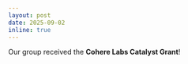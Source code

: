 ```yaml
---
layout: post
date: 2025-09-02
inline: true
---
```


Our group received the **Cohere Labs Catalyst Grant**!
